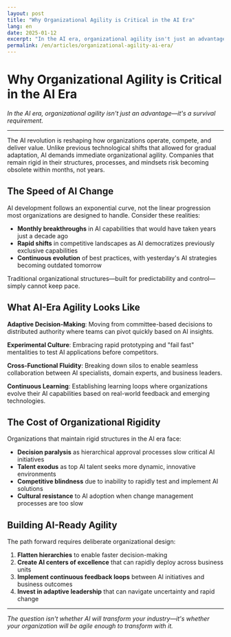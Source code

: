 ```yaml
---
layout: post
title: "Why Organizational Agility is Critical in the AI Era"
lang: en
date: 2025-01-12
excerpt: "In the AI era, organizational agility isn't just an advantage—it's a survival requirement. Discover why rigid structures fail and adaptive organizations thrive."
permalink: /en/articles/organizational-agility-ai-era/
---
```


# Why Organizational Agility is Critical in the AI Era

*In the AI era, organizational agility isn't just an advantage—it's a survival requirement.*

---

The AI revolution is reshaping how organizations operate, compete, and deliver value. Unlike previous technological shifts that allowed for gradual adaptation, AI demands immediate organizational agility. Companies that remain rigid in their structures, processes, and mindsets risk becoming obsolete within months, not years.

## The Speed of AI Change

AI development follows an exponential curve, not the linear progression most organizations are designed to handle. Consider these realities:

- **Monthly breakthroughs** in AI capabilities that would have taken years just a decade ago
- **Rapid shifts** in competitive landscapes as AI democratizes previously exclusive capabilities  
- **Continuous evolution** of best practices, with yesterday's AI strategies becoming outdated tomorrow

Traditional organizational structures—built for predictability and control—simply cannot keep pace.

## What AI-Era Agility Looks Like

**Adaptive Decision-Making**: Moving from committee-based decisions to distributed authority where teams can pivot quickly based on AI insights.

**Experimental Culture**: Embracing rapid prototyping and "fail fast" mentalities to test AI applications before competitors.

**Cross-Functional Fluidity**: Breaking down silos to enable seamless collaboration between AI specialists, domain experts, and business leaders.

**Continuous Learning**: Establishing learning loops where organizations evolve their AI capabilities based on real-world feedback and emerging technologies.

## The Cost of Organizational Rigidity

Organizations that maintain rigid structures in the AI era face:

- **Decision paralysis** as hierarchical approval processes slow critical AI initiatives
- **Talent exodus** as top AI talent seeks more dynamic, innovative environments
- **Competitive blindness** due to inability to rapidly test and implement AI solutions
- **Cultural resistance** to AI adoption when change management processes are too slow

## Building AI-Ready Agility

The path forward requires deliberate organizational design:

1. **Flatten hierarchies** to enable faster decision-making
2. **Create AI centers of excellence** that can rapidly deploy across business units
3. **Implement continuous feedback loops** between AI initiatives and business outcomes
4. **Invest in adaptive leadership** that can navigate uncertainty and rapid change

---

*The question isn't whether AI will transform your industry—it's whether your organization will be agile enough to transform with it.*